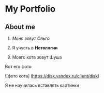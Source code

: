 # My Portfolio

## About me

1. *Меня зовут Ольга*
   
2. Я учусть в **Нетологии**

3. Моего кота зовут Шуша

Вот его фото 

![фото кота] (https://disk.yandex.ru/client/disk) 

Я не научилась вставлять картинки